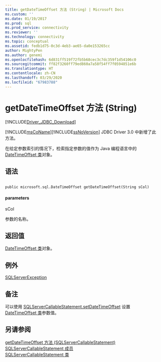 ```yaml
---
title: getDateTimeOffset 方法 (String) | Microsoft Docs
ms.custom: ''
ms.date: 01/19/2017
ms.prod: sql
ms.prod_service: connectivity
ms.reviewer: ''
ms.technology: connectivity
ms.topic: conceptual
ms.assetid: fedb1d75-0c3d-4eb3-ae65-da0e153265cc
author: MightyPen
ms.author: genemi
ms.openlocfilehash: 6d831ff519f72fb5b68cec3c7dc359f1d54106c0
ms.sourcegitcommit: ff82f3260ff79ed860a7a58f54ff7f0594851e6b
ms.translationtype: HT
ms.contentlocale: zh-CN
ms.lasthandoff: 03/29/2020
ms.locfileid: "67983788"
---
```

# <a name="getdatetimeoffset-method-string"></a>getDateTimeOffset 方法 (String)
[!INCLUDE[Driver_JDBC_Download](../../../includes/driver_jdbc_download.md)]

  [!INCLUDE[msCoName](../../../includes/msconame_md.md)][!INCLUDE[ssNoVersion](../../../includes/ssnoversion-md.md)] JDBC Driver 3.0 中新增了此方法。  
  
 在给定参数索引的情况下，检索指定参数的值作为 Java 编程语言中的 [DateTimeOffset 类](../../../connect/jdbc/reference/datetimeoffset-class.md)对象。  
  
## <a name="syntax"></a>语法  
  
```  
  
public microsoft.sql.DateTimeOffset getDateTimeOffset(String sCol)  
```  
  
#### <a name="parameters"></a>parameters  
 sCol   
  
 参数的名称。  
  
## <a name="return-value"></a>返回值  
 [DateTimeOffset 类](../../../connect/jdbc/reference/datetimeoffset-class.md)对象。  
  
## <a name="exceptions"></a>例外  
 [SQLServerException](../../../connect/jdbc/reference/sqlserverexception-class.md)  
  
## <a name="remarks"></a>备注  
 可以使用 [SQLServerCallableStatement.setDateTimeOffset](../../../connect/jdbc/reference/setdatetimeoffset-method-sqlservercallablestatement.md) 设置 [DateTimeOffset 类](../../../connect/jdbc/reference/datetimeoffset-class.md)参数值。  
  
## <a name="see-also"></a>另请参阅  
 [getDateTimeOffset 方法 &#40;SQLServerCallableStatement&#41;](../../../connect/jdbc/reference/getdatetimeoffset-method-sqlservercallablestatement.md)   
 [SQLServerCallableStatement 成员](../../../connect/jdbc/reference/sqlservercallablestatement-members.md)   
 [SQLServerCallableStatement 类](../../../connect/jdbc/reference/sqlservercallablestatement-class.md)  
  
  
